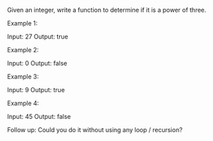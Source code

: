 Given an integer, write a function to determine if it is a power of three.

Example 1:

Input: 27
Output: true

Example 2:

Input: 0
Output: false

Example 3:

Input: 9
Output: true

Example 4:

Input: 45
Output: false

Follow up:
Could you do it without using any loop / recursion?